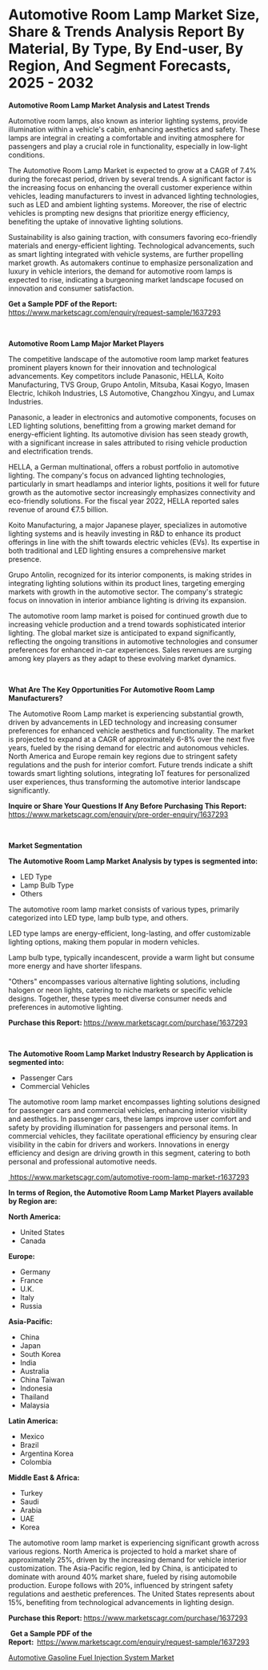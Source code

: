 <p><h1>Automotive Room Lamp Market Size, Share & Trends Analysis Report By Material, By Type, By End-user, By Region, And Segment Forecasts, 2025 - 2032</h1></p><p><strong>Automotive Room Lamp Market Analysis and Latest Trends</strong></p>
<p><p>Automotive room lamps, also known as interior lighting systems, provide illumination within a vehicle's cabin, enhancing aesthetics and safety. These lamps are integral in creating a comfortable and inviting atmosphere for passengers and play a crucial role in functionality, especially in low-light conditions. </p><p>The Automotive Room Lamp Market is expected to grow at a CAGR of 7.4% during the forecast period, driven by several trends. A significant factor is the increasing focus on enhancing the overall customer experience within vehicles, leading manufacturers to invest in advanced lighting technologies, such as LED and ambient lighting systems. Moreover, the rise of electric vehicles is prompting new designs that prioritize energy efficiency, benefiting the uptake of innovative lighting solutions.</p><p>Sustainability is also gaining traction, with consumers favoring eco-friendly materials and energy-efficient lighting. Technological advancements, such as smart lighting integrated with vehicle systems, are further propelling market growth. As automakers continue to emphasize personalization and luxury in vehicle interiors, the demand for automotive room lamps is expected to rise, indicating a burgeoning market landscape focused on innovation and consumer satisfaction.</p></p>
<p><strong>Get a Sample PDF of the Report:&nbsp;</strong> <a href="https://www.marketscagr.com/enquiry/request-sample/1637293?utm_campaign=2648&utm_medium=2&utm_source=Github&utm_content=ia&utm_term=23032025&utm_id=automotive-room-lamp">https://www.marketscagr.com/enquiry/request-sample/1637293</a></p>
<p>&nbsp;</p>
<p><strong>Automotive Room Lamp Major Market Players</strong></p>
<p><p>The competitive landscape of the automotive room lamp market features prominent players known for their innovation and technological advancements. Key competitors include Panasonic, HELLA, Koito Manufacturing, TVS Group, Grupo Antolin, Mitsuba, Kasai Kogyo, Imasen Electric, Ichikoh Industries, LS Automotive, Changzhou Xingyu, and Lumax Industries.</p><p>Panasonic, a leader in electronics and automotive components, focuses on LED lighting solutions, benefitting from a growing market demand for energy-efficient lighting. Its automotive division has seen steady growth, with a significant increase in sales attributed to rising vehicle production and electrification trends.</p><p>HELLA, a German multinational, offers a robust portfolio in automotive lighting. The company's focus on advanced lighting technologies, particularly in smart headlamps and interior lights, positions it well for future growth as the automotive sector increasingly emphasizes connectivity and eco-friendly solutions. For the fiscal year 2022, HELLA reported sales revenue of around €7.5 billion.</p><p>Koito Manufacturing, a major Japanese player, specializes in automotive lighting systems and is heavily investing in R&D to enhance its product offerings in line with the shift towards electric vehicles (EVs). Its expertise in both traditional and LED lighting ensures a comprehensive market presence.</p><p>Grupo Antolin, recognized for its interior components, is making strides in integrating lighting solutions within its product lines, targeting emerging markets with growth in the automotive sector. The company's strategic focus on innovation in interior ambiance lighting is driving its expansion.</p><p>The automotive room lamp market is poised for continued growth due to increasing vehicle production and a trend towards sophisticated interior lighting. The global market size is anticipated to expand significantly, reflecting the ongoing transitions in automotive technologies and consumer preferences for enhanced in-car experiences. Sales revenues are surging among key players as they adapt to these evolving market dynamics.</p></p>
<p>&nbsp;</p>
<p><strong>What Are The Key Opportunities For Automotive Room Lamp Manufacturers?</strong></p>
<p><p>The Automotive Room Lamp market is experiencing substantial growth, driven by advancements in LED technology and increasing consumer preferences for enhanced vehicle aesthetics and functionality. The market is projected to expand at a CAGR of approximately 6-8% over the next five years, fueled by the rising demand for electric and autonomous vehicles. North America and Europe remain key regions due to stringent safety regulations and the push for interior comfort. Future trends indicate a shift towards smart lighting solutions, integrating IoT features for personalized user experiences, thus transforming the automotive interior landscape significantly.</p></p>
<p><strong>Inquire or Share Your Questions If Any Before Purchasing This Report:</strong> <a href="https://www.marketscagr.com/enquiry/pre-order-enquiry/1637293?utm_campaign=2648&utm_medium=2&utm_source=Github&utm_content=ia&utm_term=23032025&utm_id=automotive-room-lamp">https://www.marketscagr.com/enquiry/pre-order-enquiry/1637293</a></p>
<p>&nbsp;</p>
<p><strong>Market Segmentation</strong></p>
<p><strong>The Automotive Room Lamp Market Analysis by types is segmented into:</strong></p>
<p><ul><li>LED Type</li><li>Lamp Bulb Type</li><li>Others</li></ul></p>
<p><p>The automotive room lamp market consists of various types, primarily categorized into LED type, lamp bulb type, and others. </p><p>LED type lamps are energy-efficient, long-lasting, and offer customizable lighting options, making them popular in modern vehicles. </p><p>Lamp bulb type, typically incandescent, provide a warm light but consume more energy and have shorter lifespans. </p><p>"Others" encompasses various alternative lighting solutions, including halogen or neon lights, catering to niche markets or specific vehicle designs. Together, these types meet diverse consumer needs and preferences in automotive lighting.</p></p>
<p><strong>Purchase this Report:&nbsp;</strong><a href="https://www.marketscagr.com/purchase/1637293?utm_campaign=2648&utm_medium=2&utm_source=Github&utm_content=ia&utm_term=23032025&utm_id=automotive-room-lamp">https://www.marketscagr.com/purchase/1637293</a></p>
<p>&nbsp;</p>
<p><strong>The Automotive Room Lamp Market Industry Research by Application is segmented into:</strong></p>
<p><ul><li>Passenger Cars</li><li>Commercial Vehicles</li></ul></p>
<p><p>The automotive room lamp market encompasses lighting solutions designed for passenger cars and commercial vehicles, enhancing interior visibility and aesthetics. In passenger cars, these lamps improve user comfort and safety by providing illumination for passengers and personal items. In commercial vehicles, they facilitate operational efficiency by ensuring clear visibility in the cabin for drivers and workers. Innovations in energy efficiency and design are driving growth in this segment, catering to both personal and professional automotive needs.</p></p>
<p><a href="https://www.marketscagr.com/automotive-room-lamp-market-r1637293?utm_campaign=2648&utm_medium=2&utm_source=Github&utm_content=ia&utm_term=23032025&utm_id=automotive-room-lamp">&nbsp;https://www.marketscagr.com/automotive-room-lamp-market-r1637293</a></p>
<p><strong>In terms of Region, the Automotive Room Lamp Market Players available by Region are:</strong></p>
<p>
    <p> <strong> North America: </strong>
        <ul>
            <li>United States</li>
            <li>Canada</li>
        </ul>
        </p> 
    <p> <strong> Europe: </strong>
        <ul>
            <li>Germany</li>
            <li>France</li>
            <li>U.K.</li>
            <li>Italy</li>
            <li>Russia</li>
        </ul>
        </p> 
    <p> <strong> Asia-Pacific: </strong>
        <ul>
            <li>China</li>
            <li>Japan</li>
            <li>South Korea</li>
            <li>India</li>
            <li>Australia</li>
            <li>China Taiwan</li>
            <li>Indonesia</li>
            <li>Thailand</li>
            <li>Malaysia</li>
        </ul>
        </p> 
    <p> <strong> Latin America: </strong>
        <ul>
            <li>Mexico</li>
            <li>Brazil</li>
            <li>Argentina Korea</li>
            <li>Colombia</li>
        </ul>
        </p> 
    <p> <strong> Middle East & Africa: </strong>
        <ul>
            <li>Turkey</li>
            <li>Saudi</li>
            <li>Arabia</li>
            <li>UAE</li>
            <li>Korea</li>
        </ul>
    </p>
    </p>
<p><p>The automotive room lamp market is experiencing significant growth across various regions. North America is projected to hold a market share of approximately 25%, driven by the increasing demand for vehicle interior customization. The Asia-Pacific region, led by China, is anticipated to dominate with around 40% market share, fueled by rising automobile production. Europe follows with 20%, influenced by stringent safety regulations and aesthetic preferences. The United States represents about 15%, benefiting from technological advancements in lighting design.</p></p>
<p><strong>Purchase this Report: </strong><a href="https://www.marketscagr.com/purchase/1637293?utm_campaign=2648&utm_medium=2&utm_source=Github&utm_content=ia&utm_term=23032025&utm_id=automotive-room-lamp">https://www.marketscagr.com/purchase/1637293</a></p>
<p>&nbsp;<strong>Get a Sample PDF of the Report:&nbsp;&nbsp;</strong><a href="https://www.marketscagr.com/enquiry/request-sample/1637293?utm_campaign=2648&utm_medium=2&utm_source=Github&utm_content=ia&utm_term=23032025&utm_id=automotive-room-lamp">https://www.marketscagr.com/enquiry/request-sample/1637293</a></p>
<p><strong></strong></p>
<p><p><a href="https://github.com/pearlinewhite4692/Market-Research-Report-List-1/blob/main/automotive-gasoline-fuel-injection-system-market.md?utm_campaign=2648&utm_medium=2&utm_source=Github&utm_content=ia&utm_term=23032025&utm_id=automotive-room-lamp">Automotive Gasoline Fuel Injection System Market</a></p></p>